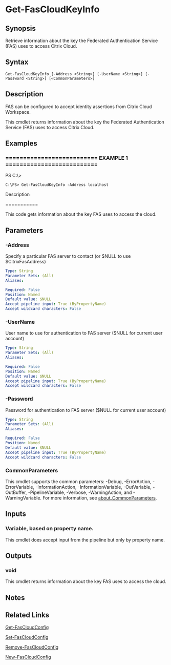 # Get-FasCloudKeyInfo

## Synopsis
Retrieve information about the key the Federated Authentication Service (FAS) uses to access Citrix Cloud.

## Syntax

```
Get-FasCloudKeyInfo [-Address <String>] [-UserName <String>] [-Password <String>] [<CommonParameters>]
```

## Description
FAS can be configured to accept identity assertions from Citrix Cloud Workspace.

This cmdlet returns information about the key the Federated Authentication Service (FAS) uses to access Citrix Cloud.

## Examples

### ========================== EXAMPLE 1 ==========================
PS C:\\\>

```
C:\PS> Get-FasCloudKeyInfo -Address localhost
```

Description

===========

This code gets information about the key FAS uses to access the cloud.

## Parameters

### -Address
Specify a particular FAS server to contact (or $NULL to use $CitrixFasAddress)

```yaml
Type: String
Parameter Sets: (All)
Aliases:

Required: False
Position: Named
Default value: $NULL
Accept pipeline input: True (ByPropertyName)
Accept wildcard characters: False
```

### -UserName
User name to use for authentication to FAS server ($NULL for current user account)

```yaml
Type: String
Parameter Sets: (All)
Aliases:

Required: False
Position: Named
Default value: $NULL
Accept pipeline input: True (ByPropertyName)
Accept wildcard characters: False
```

### -Password
Password for authentication to FAS server ($NULL for current user account)

```yaml
Type: String
Parameter Sets: (All)
Aliases:

Required: False
Position: Named
Default value: $NULL
Accept pipeline input: True (ByPropertyName)
Accept wildcard characters: False
```

### CommonParameters
This cmdlet supports the common parameters: -Debug, -ErrorAction, -ErrorVariable, -InformationAction, -InformationVariable, -OutVariable, -OutBuffer, -PipelineVariable, -Verbose, -WarningAction, and -WarningVariable. For more information, see [about_CommonParameters](http://go.microsoft.com/fwlink/?LinkID=113216).

## Inputs

### Variable, based on property name.
This cmdlet does accept input from the pipeline but only by property name.

## Outputs

### void
This cmdlet returns information about the key FAS uses to access the cloud.

## Notes

## Related Links

[Get-FasCloudConfig]()

[Set-FasCloudConfig]()

[Remove-FasCloudConfig]()

[New-FasCloudConfig]()


